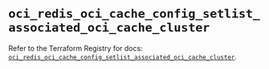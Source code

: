 # `oci_redis_oci_cache_config_setlist_associated_oci_cache_cluster`

Refer to the Terraform Registry for docs: [`oci_redis_oci_cache_config_setlist_associated_oci_cache_cluster`](https://registry.terraform.io/providers/oracle/oci/7.19.0/docs/resources/redis_oci_cache_config_setlist_associated_oci_cache_cluster).
